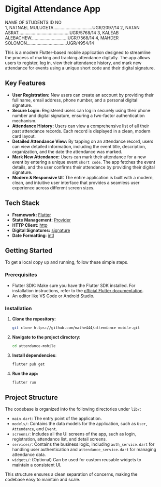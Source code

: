 # Digital Attendance App

   
   
   NAME OF STUDENTS              ID NO          
1, NATNAEL MULUGETA…………………………..UGR/2097/14
2, NATAN ASRAT……………………………………UGR/5768/14
3, KALEAB ALEBACHEW…………………………UGR/7568/14
4, MAHDER SOLOMON……………………………UGR/4954/14


This is a modern Flutter-based mobile application designed to streamline the process of marking and tracking attendance digitally. The app allows users to register, log in, view their attendance history, and mark new attendance for events using a unique short code and their digital signature.

## Key Features

- **User Registration:** New users can create an account by providing their full name, email address, phone number, and a personal digital signature.
- **Secure Login:** Registered users can log in securely using their phone number and digital signature, ensuring a two-factor authentication mechanism.
- **Attendance History:** Users can view a comprehensive list of all their past attendance records. Each record is displayed in a clean, modern card layout.
- **Detailed Attendance View:** By tapping on an attendance record, users can view detailed information, including the event title, description, organization, and the date the attendance was marked.
- **Mark New Attendance:** Users can mark their attendance for a new event by entering a unique event `short code`. The app fetches the event details, and the user confirms their attendance by providing their digital signature.
- **Modern & Responsive UI:** The entire application is built with a modern, clean, and intuitive user interface that provides a seamless user experience across different screen sizes.

## Tech Stack

- **Framework:** [Flutter](https://flutter.dev/)
- **State Management:** [Provider](https://pub.dev/packages/provider)
- **HTTP Client:** [http](https://pub.dev/packages/http)
- **Digital Signatures:** [signature](https://pub.dev/packages/signature)
- **Date Formatting:** [intl](https://pub.dev/packages/intl)

## Getting Started

To get a local copy up and running, follow these simple steps.

### Prerequisites

- Flutter SDK: Make sure you have the Flutter SDK installed. For installation instructions, refer to the [official Flutter documentation](https://flutter.dev/docs/get-started/install).
- An editor like VS Code or Android Studio.

### Installation

1.  **Clone the repository:**
    ```sh
    git clone https://github.com/nathe444/attendance-mobile.git
    ```
2.  **Navigate to the project directory:**
    ```sh
    cd attendance-mobile
    ```
3.  **Install dependencies:**
    ```sh
    flutter pub get
    ```
4.  **Run the app:**
    ```sh
    flutter run
    ```

## Project Structure

The codebase is organized into the following directories under `lib/`:

-   `main.dart`: The entry point of the application.
-   `models/`: Contains the data models for the application, such as `User`, `Attendance`, and `Event`.
-   `screens/`: Includes all the UI screens of the app, such as login, registration, attendance list, and detail screens.
-   `services/`: Contains the business logic, including `auth_service.dart` for handling user authentication and `attendance_service.dart` for managing attendance data.
-   `widgets/`: (Optional) Can be used for custom reusable widgets to maintain a consistent UI.

This structure ensures a clean separation of concerns, making the codebase easy to maintain and scale.